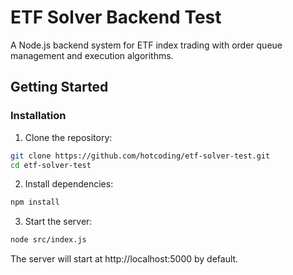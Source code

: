 # ETF Solver Backend Test

A Node.js backend system for ETF index trading with order queue management and execution algorithms.

## Getting Started

### Installation

1. Clone the repository:
```bash
git clone https://github.com/hotcoding/etf-solver-test.git
cd etf-solver-test
```

2. Install dependencies:
```bash
npm install
```

3. Start the server:
```bash
node src/index.js
```

The server will start at http://localhost:5000 by default.